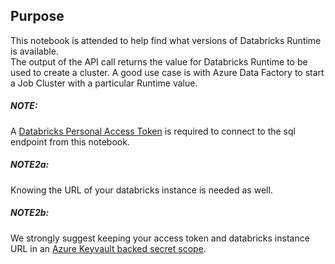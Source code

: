 ## Purpose
This notebook is attended to help find what versions of Databricks Runtime is available.  
The output of the API call returns the value for Databricks Runtime to be used to create a cluster.
A good use case is with Azure Data Factory to start a Job Cluster with a particular Runtime value.

##### NOTE: 

A [Databricks Personal Access Token](https://docs.databricks.com/dev-tools/api/latest/authentication.html#:~:text=Generate%20a%20personal%20access%20token,-This%20section%20describes&text=Settings%20in%20the%20lower%20left,the%20Generate%20New%20Token%20button.) is required to connect to the sql endpoint from this notebook.


##### NOTE2a: 

Knowing the URL of your databricks instance is needed as well.

##### NOTE2b: 

We strongly suggest keeping your access token and databricks instance URL in an [Azure Keyvault backed secret scope](https://docs.microsoft.com/en-us/azure/databricks/security/secrets/secret-scopes).
